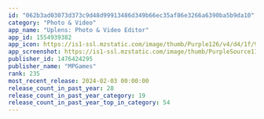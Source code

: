 ```yaml
---
id: "062b3ad03073d373c9d48d99913486d349b66ec35af86e3266a6390ba5b9da10"
category: "Photo & Video"
app_name: "Uplens: Photo & Video Editor"
app_id: 1554939382
app_icon: https://is1-ssl.mzstatic.com/image/thumb/Purple126/v4/d4/1f/9d/d41f9dde-d663-07c9-52ec-584e3267903b/AppIcon-0-1x_U007emarketing-0-10-0-85-220-0.png/1024x1024bb.png
app_screenshot: https://is1-ssl.mzstatic.com/image/thumb/PurpleSource116/v4/9f/af/d7/9fafd739-4825-68cb-76a4-12431930349d/c8e94e9a-df6c-446f-85d8-08e240fe9ef9_1-6_U00275-en.jpg/1284x2778bb.png
publisher_id: 1476424295
publisher_name: "MPGames"
rank: 235
most_recent_release: 2024-02-03 00:00:00
release_count_in_past_year: 28
release_count_in_past_year_category: 19
release_count_in_past_year_top_in_category: 54
---
```

